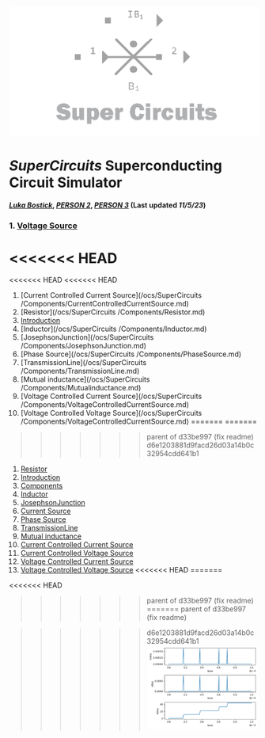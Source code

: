 ![A quick mockup of what the area might look like](/img/external_image.png)

# *SuperCircuits* Superconducting Circuit Simulator
#### *[Luka Bostick](https:/ithub.com/LukaBostick)*, *[PERSON 2](https://thub.com/Person2)*, *[PERSON 3](https:/g/hub.com/Person3)* (Last updated *11/5/23*)

 ###   1. [Voltage Source](#VoltageSource)
<<<<<<< HEAD
=======


<<<<<<< HEAD
<<<<<<< HEAD
1. [Current Controlled Current Source](/ocs/SuperCircuits
/Components/CurrentControlledCurrentSource.md)
1. [Resistor](/ocs/SuperCircuits
/Components/Resistor.md)
1. [Introduction](/OpenCircuits/README.md)
1. [Inductor](/ocs/SuperCircuits
/Components/Inductor.md)
1. [JosephsonJunction](/ocs/SuperCircuits
/Components/JosephsonJunction.md)
1. [Phase Source](/ocs/SuperCircuits
/Components/PhaseSource.md)
1. [TransmissionLine](/ocs/SuperCircuits
/Components/TransmissionLine.md)
1. [Mutual inductance](/ocs/SuperCircuits
/Components/Mutualinductance.md)
1. [Voltage Controlled Current Source](/ocs/SuperCircuits
/Components/VoltageControlledCurrentSource.md)
1. [Voltage Controlled Voltage Source](/ocs/SuperCircuits
/Components/VoltageControlledCurrentSource.md)
=======
=======
>>>>>>> parent of d33be997 (fix readme)
>>>>>>> d6e1203881d9facd26d03a14b0c32954cdd641b1
1. [Resistor](#Resistor)
1. [Introduction](#introduction)
2. [Components](#Components)
1. [Inductor](#Inductor)
1. [JosephsonJunction](#JosephsonJunction)
1. [Current Source](#CurrentSource)
1. [Phase Source](#PhaseSource)
1. [TransmissionLine](#TransmissionLine)
1. [Mutual inductance](#Mutualinductance)
1. [Current Controlled Current Source](#CurrentControlledCurrentSource)
1. [Current Controlled Voltage Source](#CurrentControlledVoltageSource)
1. [Voltage Controlled Current Source](#VoltageControlledCurrentSource)
1. [Voltage Controlled Voltage Source](#VoltageControlledVoltageSource)
<<<<<<< HEAD
=======

<<<<<<< HEAD
>>>>>>> parent of d33be997 (fix readme)
=======
>>>>>>> parent of d33be997 (fix readme)

>>>>>>> d6e1203881d9facd26d03a14b0c32954cdd641b1
![A quick mockup of what the area might look like](/img/vs_figure.png)